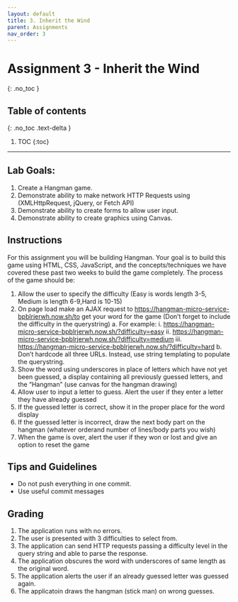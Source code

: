 ```yaml
---
layout: default
title: 3. Inherit the Wind
parent: Assignments
nav_order: 3
---
```

# Assignment 3 - Inherit the Wind
{: .no_toc }

## Table of contents
{: .no_toc .text-delta }

1. TOC
{:toc}

---

## Lab Goals:
1. Create a Hangman game.
2. Demonstrate ability to make network HTTP Requests using (XMLHttpRequest, jQuery, or Fetch API)
3. Demonstrate ability to create forms to allow user input.
4. Demonstrate ability to create graphics using Canvas.

## Instructions
For this assignment you will be building Hangman. Your goal is to build this game using HTML, CSS, JavaScript, and the concepts/techniques we have covered these past two weeks to build the game completely. The process of the game should be:
1. Allow the user to specify the difficulty (Easy is words length 3-5, Medium is length 6-9,Hard is 10-15)
2. On page load make an AJAX request to https://hangman-micro-service-bpblrjerwh.now.sh/to get your word for the game (Don’t forget to include the difficulty in the querystring)
  a. For example:
    i. https://hangman-micro-service-bpblrjerwh.now.sh/?difficulty=easy
    ii. https://hangman-micro-service-bpblrjerwh.now.sh/?difficulty=medium
    iii. https://hangman-micro-service-bpblrjerwh.now.sh/?difficulty=hard
  b. Don’t hardcode all three URLs. Instead, use string templating to populate the querystring.
3. Show the word using underscores in place of letters which have not yet been guessed, a display containing all previously guessed letters, and the “Hangman” (use canvas for the hangman drawing)
4. Allow user to input a letter to guess. Alert the user if they enter a letter they have already guessed
5. If the guessed letter is correct, show it in the proper place for the word display
6. If the guessed letter is incorrect, draw the next body part on the hangman (whatever orderand number of lines/body parts you wish)
7. When the game is over, alert the user if they won or lost and give an option to reset the game

## Tips and Guidelines
* Do not push everything in one commit.
* Use useful commit messages

## Grading
1. The application runs with no errors.
2. The user is presented with 3 difficulties to select from.
3. The application can send HTTP requests passing a difficulty level in the query string and able to parse the response.
4. The application obscures the word with underscores of same length as the original word.
5. The application alerts the user if an already guessed letter was guessed again.
6. The applicatoin draws the hangman (stick man) on wrong guesses.